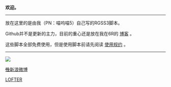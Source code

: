 <p>
	<strong>欢迎。</strong>
</p>
<hr>
<p>
	放在这里的是由我（PN：喵呜喵5）自己写的RGSS3脚本。
</p>
<p>
	Github并不是更新的主力，目前的重心还是放在我在6R的 <a href="http://rm.66rpg.com/?291206">博客</a> 。
</p>
<p>
	这些脚本全部免费使用，但是使用脚本前请先阅读 <a href="https://github.com/miaowm5/rgss3/blob/master/Licence.md" target="_blank">使用规约</a> 。
</p>
<hr>
<p>
	<a href="http://rmproject.lofter.com/hello"><img src="http://ww3.sinaimg.cn/large/c5e47d21gw1eh6kvhzoy2j20b402sdg5.jpg"></a>
</p>
<p>
	<a href="http://weibo.com/mwm5"><s>性</s>新浪微博</a>
</p>
<p>
	<a href="http://mw-m5.lofter.com/">LOFTER</a>
</p>
